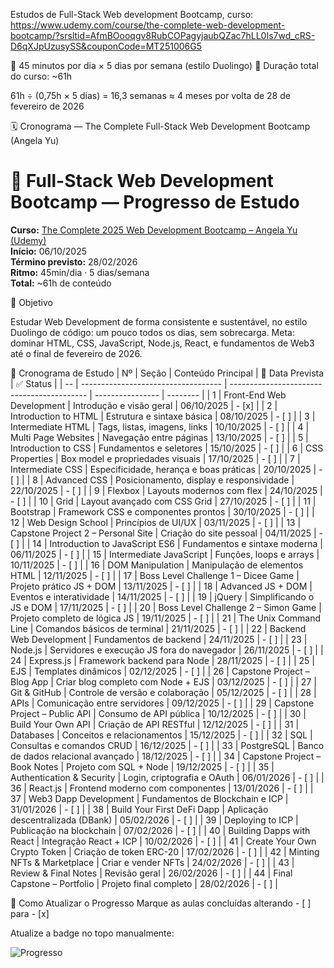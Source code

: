 Estudos de Full-Stack Web development Bootcamp, curso:
https://www.udemy.com/course/the-complete-web-development-bootcamp/?srsltid=AfmBOooqgv8RubCOPagyjaubQZac7hLL0Is7wd_cRS-D6qXJpUzusySS&couponCode=MT251006G5

📘 45 minutos por dia × 5 dias por semana (estilo Duolingo)
📆 Duração total do curso: ~61h

61h ÷ (0,75h × 5 dias) = 16,3 semanas ≈ 4 meses
por volta de 28 de fevereiro de 2026 


🗓️ Cronograma — The Complete Full-Stack Web Development Bootcamp (Angela Yu)

# 🧠 Full-Stack Web Development Bootcamp — Progresso de Estudo

**Curso:** [The Complete 2025 Web Development Bootcamp – Angela Yu (Udemy)](https://www.udemy.com/course/the-complete-web-development-bootcamp/)  
**Início:** 06/10/2025  
**Término previsto:** 28/02/2026  
**Ritmo:** 45min/dia · 5 dias/semana  
**Total:** ~61h de conteúdo  

🎯 Objetivo

Estudar Web Development de forma consistente e sustentável,
no estilo Duolingo de código: um pouco todos os dias, sem sobrecarga.
Meta: dominar HTML, CSS, JavaScript, Node.js, React, e fundamentos de Web3
até o final de fevereiro de 2026.



📅 Cronograma de Estudo
| Nº | Seção                               | Conteúdo Principal                         | 📆 Data Prevista | ✅ Status |
| -- | ----------------------------------- | ------------------------------------------ | ---------------- | -------- |
| 1  | Front-End Web Development           | Introdução e visão geral                   | 06/10/2025       | - [x]    |
| 2  | Introduction to HTML                | Estrutura e sintaxe básica                 | 08/10/2025       | - [ ]    |
| 3  | Intermediate HTML                   | Tags, listas, imagens, links               | 10/10/2025       | - [ ]    |
| 4  | Multi Page Websites                 | Navegação entre páginas                    | 13/10/2025       | - [ ]    |
| 5  | Introduction to CSS                 | Fundamentos e seletores                    | 15/10/2025       | - [ ]    |
| 6  | CSS Properties                      | Box model e propriedades visuais           | 17/10/2025       | - [ ]    |
| 7  | Intermediate CSS                    | Especificidade, herança e boas práticas    | 20/10/2025       | - [ ]    |
| 8  | Advanced CSS                        | Posicionamento, display e responsividade   | 22/10/2025       | - [ ]    |
| 9  | Flexbox                             | Layouts modernos com flex                  | 24/10/2025       | - [ ]    |
| 10 | Grid                                | Layout avançado com CSS Grid               | 27/10/2025       | - [ ]    |
| 11 | Bootstrap                           | Framework CSS e componentes prontos        | 30/10/2025       | - [ ]    |
| 12 | Web Design School                   | Princípios de UI/UX                        | 03/11/2025       | - [ ]    |
| 13 | Capstone Project 2 – Personal Site  | Criação do site pessoal                    | 04/11/2025       | - [ ]    |
| 14 | Introduction to JavaScript ES6      | Fundamentos e sintaxe moderna              | 06/11/2025       | - [ ]    |
| 15 | Intermediate JavaScript             | Funções, loops e arrays                    | 10/11/2025       | - [ ]    |
| 16 | DOM Manipulation                    | Manipulação de elementos HTML              | 12/11/2025       | - [ ]    |
| 17 | Boss Level Challenge 1 – Dicee Game | Projeto prático JS + DOM                   | 13/11/2025       | - [ ]    |
| 18 | Advanced JS + DOM                   | Eventos e interatividade                   | 14/11/2025       | - [ ]    |
| 19 | jQuery                              | Simplificando o JS e DOM                   | 17/11/2025       | - [ ]    |
| 20 | Boss Level Challenge 2 – Simon Game | Projeto completo de lógica JS              | 19/11/2025       | - [ ]    |
| 21 | The Unix Command Line               | Comandos básicos de terminal               | 21/11/2025       | - [ ]    |
| 22 | Backend Web Development             | Fundamentos de backend                     | 24/11/2025       | - [ ]    |
| 23 | Node.js                             | Servidores e execução JS fora do navegador | 26/11/2025       | - [ ]    |
| 24 | Express.js                          | Framework backend para Node                | 28/11/2025       | - [ ]    |
| 25 | EJS                                 | Templates dinâmicos                        | 02/12/2025       | - [ ]    |
| 26 | Capstone Project – Blog App         | Criar blog completo com Node + EJS         | 03/12/2025       | - [ ]    |
| 27 | Git & GitHub                        | Controle de versão e colaboração           | 05/12/2025       | - [ ]    |
| 28 | APIs                                | Comunicação entre servidores               | 09/12/2025       | - [ ]    |
| 29 | Capstone Project – Public API       | Consumo de API pública                     | 10/12/2025       | - [ ]    |
| 30 | Build Your Own API                  | Criação de API RESTful                     | 12/12/2025       | - [ ]    |
| 31 | Databases                           | Conceitos e relacionamentos                | 15/12/2025       | - [ ]    |
| 32 | SQL                                 | Consultas e comandos CRUD                  | 16/12/2025       | - [ ]    |
| 33 | PostgreSQL                          | Banco de dados relacional avançado         | 18/12/2025       | - [ ]    |
| 34 | Capstone Project – Book Notes       | Projeto com SQL + Node                     | 19/12/2025       | - [ ]    |
| 35 | Authentication & Security           | Login, criptografia e OAuth                | 06/01/2026       | - [ ]    |
| 36 | React.js                            | Frontend moderno com componentes           | 13/01/2026       | - [ ]    |
| 37 | Web3 Dapp Development               | Fundamentos de Blockchain e ICP            | 31/01/2026       | - [ ]    |
| 38 | Build Your First DeFi Dapp          | Aplicação descentralizada (DBank)          | 05/02/2026       | - [ ]    |
| 39 | Deploying to ICP                    | Publicação na blockchain                   | 07/02/2026       | - [ ]    |
| 40 | Building Dapps with React           | Integração React + ICP                     | 10/02/2026       | - [ ]    |
| 41 | Create Your Own Crypto Token        | Criação de token ERC-20                    | 17/02/2026       | - [ ]    |
| 42 | Minting NFTs & Marketplace          | Criar e vender NFTs                        | 24/02/2026       | - [ ]    |
| 43 | Review & Final Notes                | Revisão geral                              | 26/02/2026       | - [ ]    |
| 44 | Final Capstone – Portfolio          | Projeto final completo                     | 28/02/2026       | - [ ]    |


🧩 Como Atualizar o Progresso
Marque as aulas concluídas alterando - [ ] para - [x]

Atualize a badge no topo manualmente:

![Progresso](https://img.shields.io/badge/Progresso-15%25-blue)
